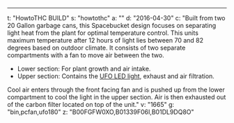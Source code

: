 ---
t: "HowtoTHC BUILD"
s: "howtothc"
a: ""
d: "2016-04-30"
c: "Built from two 20 Gallon garbage cans, this Spacebucket design focuses on separating light heat from the plant for optimal temperature control. This units maximum temperature after 12 hours of light lies between 70 and 82 degrees based on outdoor climate. It consists of two separate compartments with a fan to move air between the two.
  <ul><li>Lower section: For plant growth and air intake.</li><li>Upper section: Contains the <a href='https://amzn.to/36NO5zr'>UFO LED light</a>, exhaust and air filtration.</li></ul>
  Cool air enters through the front facing fan and is pushed up from the lower compartment to cool the light in the upper section. Air is then exhausted out of the carbon filter located on top of the unit."
v: "1665"
g: "bin,pcfan,ufo180"
z: "B00FGFW0XO,B01339F06I,B01DL9DQ8O"
